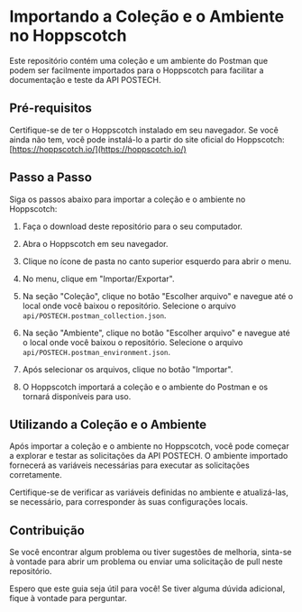 # Importando a Coleção e o Ambiente no Hoppscotch

Este repositório contém uma coleção e um ambiente do Postman que podem ser facilmente importados para o Hoppscotch para facilitar a documentação e teste da API POSTECH.

## Pré-requisitos

Certifique-se de ter o Hoppscotch instalado em seu navegador. Se você ainda não tem, você pode instalá-lo a partir do site oficial do Hoppscotch: [https://hoppscotch.io/](https://hoppscotch.io/)

## Passo a Passo

Siga os passos abaixo para importar a coleção e o ambiente no Hoppscotch:

1. Faça o download deste repositório para o seu computador.

2. Abra o Hoppscotch em seu navegador.

3. Clique no ícone de pasta no canto superior esquerdo para abrir o menu.

4. No menu, clique em "Importar/Exportar".

5. Na seção "Coleção", clique no botão "Escolher arquivo" e navegue até o local onde você baixou o repositório. Selecione o arquivo `api/POSTECH.postman_collection.json`.

6. Na seção "Ambiente", clique no botão "Escolher arquivo" e navegue até o local onde você baixou o repositório. Selecione o arquivo `api/POSTECH.postman_environment.json`.

7. Após selecionar os arquivos, clique no botão "Importar".

8. O Hoppscotch importará a coleção e o ambiente do Postman e os tornará disponíveis para uso.

## Utilizando a Coleção e o Ambiente

Após importar a coleção e o ambiente no Hoppscotch, você pode começar a explorar e testar as solicitações da API POSTECH. O ambiente importado fornecerá as variáveis necessárias para executar as solicitações corretamente.

Certifique-se de verificar as variáveis definidas no ambiente e atualizá-las, se necessário, para corresponder às suas configurações locais.

## Contribuição

Se você encontrar algum problema ou tiver sugestões de melhoria, sinta-se à vontade para abrir um problema ou enviar uma solicitação de pull neste repositório.

Espero que este guia seja útil para você! Se tiver alguma dúvida adicional, fique à vontade para perguntar.
